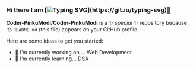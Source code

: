 ### Hi there I am [![Typing SVG](https://readme-typing-svg.demolab.com?font=Fira+Code&size=22&duration=5020&pause=&repeat=false&random=false&width=435&lines=Pinku+Modi+!)](https://git.io/typing-svg)👋


**Coder-PinkuModi/Coder-PinkuModi** is a ✨ _special_ ✨ repository because its `README.md` (this file) appears on your GitHub profile.

Here are some ideas to get you started:

- 🔭 I’m currently working on ... Web Development
- 🌱 I’m currently learning... DSA
